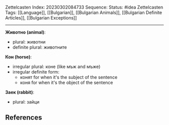 Zettelcasten Index: 20230302084733
Sequence:
Status: #idea
Zettelcasten Tags: [[Language]], [[Bulgarian]], [[Bulgarian Animals]], [[Bulgarian Definite Articles]], [[Bulgarian Exceptions]]

---

**Животно (animal)**:
- plural: животни
- definite plural: животните

**Кон (horse)**:
- irregular plural: коне (like мъж and мъже)
- irregular definite form:
	- конят for when it's the subject of the sentence
	- коня for when it's the object of the sentence

**Заек (rabbit)**:
- plural: зайци

## References